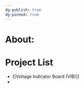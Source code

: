 ```yaml
---
dg-publish: true
dg-pinned: true
---
```

# About:

# Project List
- [[Voltage Indicator Board (VIB)]]
- 